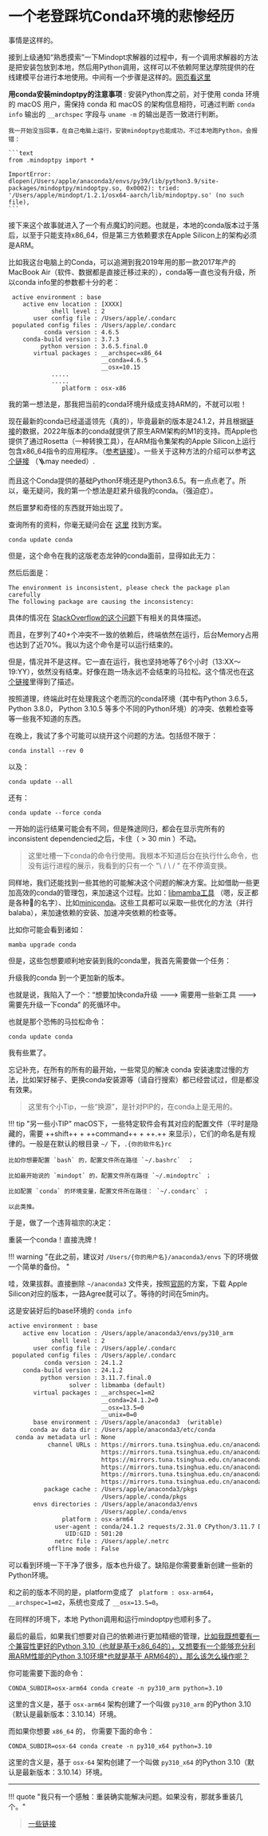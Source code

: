 # 一个老登踩坑Conda环境的悲惨经历

事情是这样的。

接到上级通知“熟悉摸索”一下Mindopt求解器的过程中，有一个调用求解器的方法是把安装包放到本地，然后用Python调用，这样可以不依赖阿里达摩院提供的在线建模平台进行本地使用。中间有一个步骤是这样的。[网页看这里](https://solver.damo.alibaba.com/doc/html/testing/compile-python.html#python-installation-pip)

**用conda安装mindoptpy的注意事项**
:    安装Python库之前，对于使用 conda 环境的 macOS 用户，需保持 conda 和 macOS 的架构信息相符，可通过判断 `conda info` 输出的 `__archspec` 字段与 `uname -m` 的输出是否一致进行判断。

    我一开始没当回事，在自己电脑上运行，安装mindoptpy也能成功，不过本地跑Python，会报错：
    
    ```text
    from .mindoptpy import *

    ImportError: dlopen(/Users/apple/anaconda3/envs/py39/lib/python3.9/site-packages/mindoptpy/mindoptpy.so, 0x0002): tried: '/Users/apple/mindopt/1.2.1/osx64-aarch/lib/mindoptpy.so' (no such file), 
    ```

接下来这个故事就进入了一个有点魔幻的问题。也就是，本地的conda版本过于落后，以至于只能支持x86_64，但是第三方依赖要求在Apple Silicon上的架构必须是ARM。

比如我这台电脑上的Conda，可以追溯到我2019年用的那一款2017年产的MacBook Air（软件、数据都是直接迁移过来的），conda等一直也没有升级，所以conda info里的参数都十分的老：


```
 active environment : base
    active env location : [XXXX]
            shell level : 2
       user config file : /Users/apple/.condarc
 populated config files : /Users/apple/.condarc
          conda version : 4.6.5
    conda-build version : 3.7.3
         python version : 3.6.5.final.0
       virtual packages : __archspec=x86_64
                          __conda=4.6.5
                          __osx=10.15
            .....
            .....
               platform : osx-x86
```

我的第一想法是，那我把当前的conda环境升级成支持ARM的，不就可以啦！

现在最新的conda已经遥遥领先（真的），毕竟最新的版本是24.1.2，并且根据[链接](https://www.anaconda.com/blog/new-release-anaconda-distribution-now-supporting-m1)的数据，2022年版本的conda就提供了原生ARM架构的M1的支持。而Apple也提供了通过Rosetta（一种转换工具），在ARM指令集架构的Apple Silicon上运行包含x86_64指令的应用程序。（[参考链接](https://developer.apple.com/documentation/virtualization/running_intel_binaries_in_linux_vms_with_rosetta)）。一些关于这种方法的介绍可以参考[这个链接](https://or-levi.medium.com/python-management-on-apple-silicon-arm-x86-with-pyenv-f786cf8a48f8) （🪜may needed）.

而且这个Conda提供的基础Python环境还是Python3.6.5。有一点点老了。所以，毫无疑问，我的第一个想法是赶紧升级我的conda。（强迫症）。

然后噩梦和奇怪的东西就开始出现了。

查询所有的资料，你毫无疑问会在 [这里](https://docs.anaconda.com/free/anaconda/install/update-version/) 找到方案。

```shell 
conda update conda
```

但是，这个命令在我的这版老态龙钟的conda面前，显得如此无力：


然后后面是：

```
The environment is inconsistent, please check the package plan carefully
The following package are causing the inconsistency:
```

具体的情况在 [StackOverflow的这个问题](https://stackoverflow.com/questions/55527354/the-environment-is-inconsistent-please-check-the-package-plan-carefully)下有相关的具体描述。

而且，在罗列了40+个冲突不一致的依赖后，终端依然在运行，后台Memory占用也达到了近70%。我以为这个命令是可以运行结束的。

但是，情况并不是这样。它一直在运行，我也坚持地等了6个小时（13:XX～19:YY），依然没有结束。好像在跑一场永远不会结束的马拉松。这个情况也在[这个链接](https://stackoverflow.com/questions/53348953/anaconda-python-ver5-3-hangs-at-update-forever)里得到了描述。

按照道理，终端此时在处理我这个老而沉的conda环境（其中有Python 3.6.5， Python 3.8.0， Python 3.10.5 等多个不同的Python环境）的冲突、依赖检查等等一些我不知道的东西。

在晚上，我试了多个可能可以绕开这个问题的方法。包括但不限于：


```shell
conda install --rev 0
```

以及：

```shell
conda update --all
```

还有：

```shell
conda update --force conda
```

一开始的运行结果可能会有不同，但是殊途同归，都会在显示完所有的inconsistent dependencied之后，卡住（ > 30 min ）不动。

> 这里吐槽一下conda的命令行使用。我根本不知道后台在执行什么命令，也没有运行进程的展示，我看到的只有一个 "\ / \ / " 在不停滴变换。
>

同样地，我们还能找到一些其他的可能解决这个问题的解决方案。比如借助一些更加高效的conda的管理包，来加速这个过程。比如：[libmamba工具](https://www.anaconda.com/blog/a-faster-conda-for-a-growing-community) （嗯，反正都是各种🐍的名字）、比如[miniconda](https://docs.conda.io/en/latest/miniconda.html)。这些工具都可以采取一些优化的方法（并行balaba），来加速依赖的安装、加速冲突依赖的检查等。

比如你可能会看到诸如：

```shell
mamba upgrade conda
```

但是，这些包想要顺利地安装到我的conda里，我首先需要做一个任务：

升级我的conda 到一个更加新的版本。

也就是说，我陷入了一个：“想要加快conda升级 ---> 需要用一些新工具 ---> 需要先升级一下conda” 的死循环中。

也就是那个恐怖的马拉松命令：

```shell
conda update conda
```

我有些累了。

忘记补充，在所有的所有的最开始，一些常见的解决 conda 安装速度过慢的方法，比如架好梯子、更换conda安装源等（请自行搜索）都已经尝试过，但是都没有效果。

> 这里有个小Tip，一些“换源”，是针对PIP的，在conda上是无用的。

!!! tip "另一些小TIP"
    macOS下，一些特定软件会有其对应的配置文件（平时是隐藏的，需要 ++shift++ + ++command++ + ++.++ 来显示），它们的命名是有规律的。一般是在默认的根目录 `~/` 下，`.{你的软件名}rc`

    比如你想要配置 `bash` 的，配置文件所在路径 `~/.bashrc`  ；

    比如最开始说的 `mindopt` 的，配置文件所在路径 `~/.mindoptrc` ；

    比如配置 `conda` 的环境变量，配置文件所在路径： `~/.condarc` ；

    以此类推。

于是，做了一个违背祖宗的决定：

重装一个conda！直接洗牌！

!!! warning "在此之前，建议对 `/Users/{你的用户名}/anaconda3/envs` 下的环境做一个简单的备份。 "

哇，效果拔群。直接删除 `~/anaconda3` 文件夹，按照[官网](https://docs.anaconda.com/free/anaconda/install/mac-os/)的方案，下载 Apple Silicon对应的版本，一路Agree就可以了。等待的时间在5min内。

这是安装好后的base环境的 `conda info`


```txt
active environment : base
    active env location : /Users/apple/anaconda3/envs/py310_arm
            shell level : 2
       user config file : /Users/apple/.condarc
 populated config files : /Users/apple/.condarc
          conda version : 24.1.2
    conda-build version : 24.1.2
         python version : 3.11.7.final.0
                 solver : libmamba (default)
       virtual packages : __archspec=1=m2
                          __conda=24.1.2=0
                          __osx=13.5=0
                          __unix=0=0
       base environment : /Users/apple/anaconda3  (writable)
      conda av data dir : /Users/apple/anaconda3/etc/conda
  conda av metadata url : None
           channel URLs : https://mirrors.tuna.tsinghua.edu.cn/anaconda/pkgs/main/osx-arm64
                          https://mirrors.tuna.tsinghua.edu.cn/anaconda/pkgs/main/noarch
                          https://mirrors.tuna.tsinghua.edu.cn/anaconda/pkgs/r/osx-arm64
                          https://mirrors.tuna.tsinghua.edu.cn/anaconda/pkgs/r/noarch
                          https://mirrors.tuna.tsinghua.edu.cn/anaconda/pkgs/msys2/osx-arm64
                          https://mirrors.tuna.tsinghua.edu.cn/anaconda/pkgs/msys2/noarch
          package cache : /Users/apple/anaconda3/pkgs
                          /Users/apple/.conda/pkgs
       envs directories : /Users/apple/anaconda3/envs
                          /Users/apple/.conda/envs
               platform : osx-arm64
             user-agent : conda/24.1.2 requests/2.31.0 CPython/3.11.7 Darwin/22.6.0 OSX/13.5 solver/libmamba conda-libmamba-solver/24.1.0 libmambapy/1.5.6 aau/0.4.3 c/0Obw83PXeM3UtHlkLD_amg s/-16NoNRKZrgfgkz_p3tJcg e/f5CO1Nv4Lhz7LpIazgf6cQ
                UID:GID : 501:20
             netrc file : /Users/apple/.netrc
           offline mode : False
```

可以看到环境一下干净了很多，版本也升级了。缺陷是你需要重新创建一些新的Python环境。

和之前的版本不同的是，platform变成了 ` platform : osx-arm64`，`__archspec=1=m2`，系统也变成了 `__osx=13.5=0`。

在同样的环境下，本地 Python调用和运行mindoptpy也顺利多了。


最后的最后，如果我们想要对自己的依赖进行更加精细的管理，<u>比如我既想要有一个兼容性更好的Python 3.10（也就是基于x86_64的），又想要有一个能够充分利用ARM性能的Python 3.10环境*也就是基于 ARM64的），那么该怎么操作呢？</u>

你可能需要下面的命令：

```shell
CONDA_SUBDIR=osx-arm64 conda create -n py310_arm python=3.10
```

这里的含义是，基于 `osx-arm64` 架构创建了一个叫做 `py310_arm` 的Python 3.10（默认是最新版本：3.10.14）环境。

而如果你想要 `x86_64` 的， 你需要下面的命令：

```shell
CONDA_SUBDIR=osx-64 conda create -n py310_x64 python=3.10
```

这里的含义是，基于 `osx-64` 架构创建了一个叫做 `py310_x64` 的Python 3.10（默认是最新版本：3.10.14）环境。

------

!!! quote "我只有一个感触：重装确实能解决问题。如果没有，那就多重装几个。"


> [一些链接](https://taylorreiter.github.io/2022-04-05-Managing-multiple-architecture-specific-installations-of-conda-on-apple-M1/)